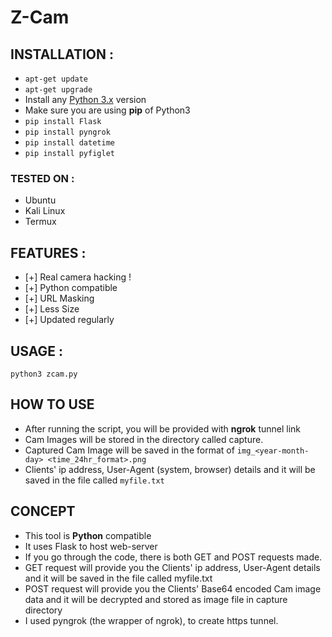 # Z-Cam

## INSTALLATION :
* `apt-get update`
* `apt-get upgrade`
* Install any [Python 3.x](https://docs.python-guide.org/starting/install3/linux/) version
* Make sure you are using **pip** of Python3
* `pip install Flask`
* `pip install pyngrok`
* `pip install datetime`
* `pip install pyfiglet`

### TESTED ON :
* Ubuntu
* Kali Linux
* Termux

## FEATURES :
* [+] Real camera hacking !
* [+] Python compatible
* [+] URL Masking
* [+] Less Size
* [+] Updated regularly

## USAGE :
`python3 zcam.py`

## HOW TO USE
- After running the script, you will be provided with **ngrok** tunnel link 
- Cam Images will be stored in the directory called capture.
- Captured Cam Image will be saved in the format of `img_<year-month-day> <time_24hr_format>.png`
- Clients' ip address, User-Agent (system, browser) details and it will be saved in the file called `myfile.txt`

## CONCEPT
- This tool is **Python** compatible
- It uses Flask to host web-server
- If you go through the code, there is both GET and POST requests made.
- GET request will provide you the Clients' ip address, User-Agent details and it will be saved in the file called myfile.txt
- POST request will provide you the Clients' Base64 encoded Cam image data and it will be decrypted and stored as image file in capture directory 
- I used pyngrok (the wrapper of ngrok), to create https tunnel.

